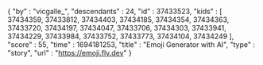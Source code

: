 {
  "by" : "vicgalle_",
  "descendants" : 24,
  "id" : 37433523,
  "kids" : [ 37434359, 37433812, 37434403, 37434185, 37434354, 37434363, 37433720, 37434197, 37434047, 37433706, 37434303, 37433941, 37434229, 37433984, 37433752, 37433773, 37434104, 37434249 ],
  "score" : 55,
  "time" : 1694181253,
  "title" : "Emoji Generator with AI",
  "type" : "story",
  "url" : "https://emoji.fly.dev"
}
